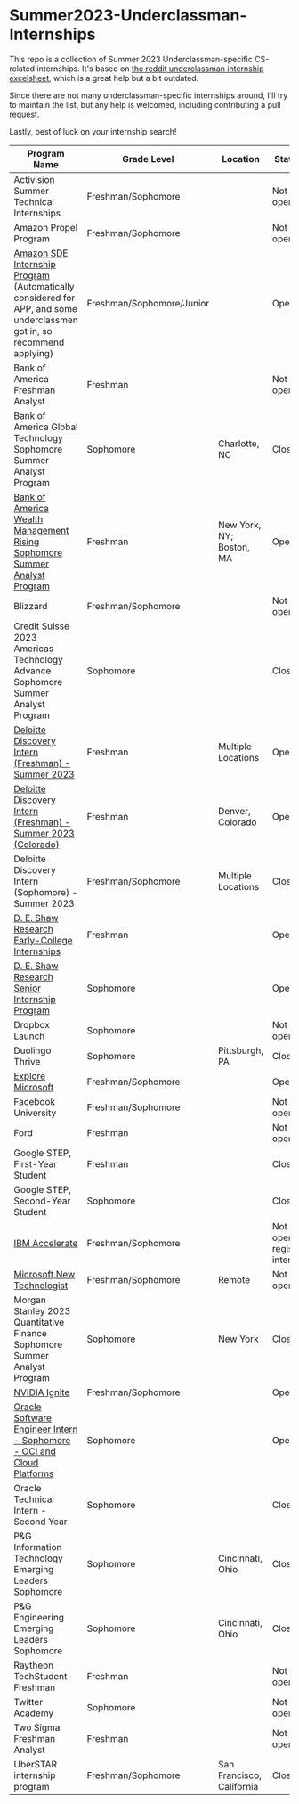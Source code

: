 # Summer2023-Underclassman-Internships
This repo is a collection of Summer 2023 Underclassman-specific CS-related internships. It's based on [the reddit underclassman internship excelsheet](Underclassmen-Specific-Internships.xlsx), which is a great help but a bit outdated. 

Since there are not many underclassman-specific internships around, I'll try to maintain the list, but any help is welcomed, including contributing a pull request.

Lastly, best of luck on your internship search!


| Program Name | Grade Level | Location | Status |
|----------------------------------------   |----------|--------------------|--------------------|
| Activision Summer Technical Internships | Freshman/Sophomore | | Not open |
| Amazon Propel Program | Freshman/Sophomore | | Not open |
| [Amazon SDE Internship Program](https://www.amazon.jobs/en/jobs/2110678/software-development-engineer-internship-2023-us) (Automatically considered for APP, and some underclassmen got in, so recommend applying) | Freshman/Sophomore/Junior | | Open |
| Bank of America Freshman Analyst | Freshman | | Not open |
| Bank of America Global Technology Sophomore Summer Analyst Program | Sophomore | Charlotte, NC | Closed |
| [Bank of America Wealth Management Rising Sophomore Summer Analyst Program](https://campus.bankofamerica.com/careers/wealth_management_rising_sophomore_summer_analyst_program__private_bank_2023.html) | Freshman | New York, NY; Boston, MA | Open |
| Blizzard | Freshman/Sophomore | | Not open |
| Credit Suisse 2023 Americas Technology Advance Sophomore Summer Analyst Program | Sophomore | | Closed |
| [Deloitte Discovery Intern (Freshman) - Summer 2023](https://apply.deloitte.com/careers/JobDetail/Discovery-Intern-Freshman-Summer-2023/106383) | Freshman | Multiple Locations | Open |
| [Deloitte Discovery Intern (Freshman) - Summer 2023 (Colorado)](https://apply.deloitte.com/careers/JobDetail/Discovery-Intern-Freshman-Summer-2023-Colorado/106388) | Freshman | Denver, Colorado | Open |
| Deloitte Discovery Intern (Sophomore) - Summer 2023 | Freshman/Sophomore | Multiple Locations | Closed |
| [D. E. Shaw Research Early-College Internships](https://www.deshawresearch.com/joining_summerinternships.html) | Freshman | | Open |
| [D. E. Shaw Research Senior Internship Program](https://www.deshawresearch.com/joining_summerinternships.html) | Sophomore | | Open |
| Dropbox Launch | Sophomore | | Not open |
| Duolingo Thrive | Sophomore | Pittsburgh, PA | Closed |
| [Explore Microsoft](https://careers.microsoft.com/us/en/job/1388848/Explore-Microsoft-Intern-Opportunities-for-University-Students) | Freshman/Sophomore | | Open |
| Facebook University | Freshman/Sophomore | | Not open |
| Ford | Freshman | | Not open |
| Google STEP, First-Year Student | Freshman | | Closed |
| Google STEP, Second-Year Student | Sophomore | | Closed |
| [IBM Accelerate](https://www.ibm.com/employment/accelerate/) | Freshman/Sophomore | | Not open, register interest |
| [Microsoft New Technologist](https://newtechnologists.com/) | Freshman/Sophomore |Remote | Not open |
| Morgan Stanley 2023 Quantitative Finance Sophomore Summer Analyst Program | Sophomore | New York | Closed |
| [NVIDIA Ignite](https://nvidia.wd5.myworkdayjobs.com/en-US/UniversityJobs/job/US-CA-Santa-Clara/NVIDIA-Ignite-Program---Engineering--Summer-2023_JR1962404) | Freshman/Sophomore | | Open |
| [Oracle Software Engineer Intern - Sophomore - OCI and Cloud Platforms](https://eeho.fa.us2.oraclecloud.com/hcmUI/CandidateExperience/en/sites/CX_1/requisitions/preview/181045/?keyword=intern+sophomore&location=United+States&locationId=300000000149325&locationLevel=country) | Sophomore | | Open |
| Oracle Technical Intern - Second Year | Sophomore | | Closed |
| P&G Information Technology Emerging Leaders Sophomore | Sophomore | Cincinnati, Ohio | Closed |
| P&G Engineering Emerging Leaders Sophomore | Sophomore | Cincinnati, Ohio | Closed |
| Raytheon TechStudent-Freshman | Freshman | | Not open |
| Twitter Academy | Sophomore | | Not open |
| Two Sigma Freshman Analyst | Freshman | | Not open |
| UberSTAR internship program | Freshman/Sophomore | San Francisco, California | Closed |
